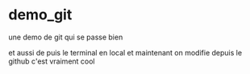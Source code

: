 # demo_git

une demo de git qui se passe bien

et aussi de puis le terminal en local 
et maintenant on modifie depuis le github
 c'est vraiment cool
